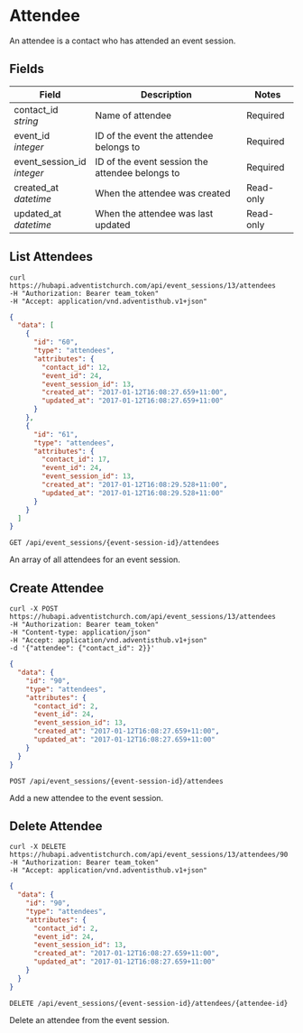 # Attendee

An attendee is a contact who has attended an event session.

## Fields

Field | Description | Notes
----- | ----------- | -----
contact_id<br> *string* | Name of attendee | Required
event_id<br> *integer* | ID of the event the attendee belongs to | Required
event_session_id<br> *integer* | ID of the event session the attendee belongs to | Required
created_at<br> *datetime* | When the attendee was created | Read-only
updated_at<br> *datetime* | When the attendee was last updated | Read-only

## List Attendees
```shell
curl https://hubapi.adventistchurch.com/api/event_sessions/13/attendees
-H "Authorization: Bearer team_token"
-H "Accept: application/vnd.adventisthub.v1+json"
```
```json
{
  "data": [
    {
      "id": "60",
      "type": "attendees",
      "attributes": {
        "contact_id": 12,
        "event_id": 24,
        "event_session_id": 13,
        "created_at": "2017-01-12T16:08:27.659+11:00",
        "updated_at": "2017-01-12T16:08:27.659+11:00"
      }
    },
    {
      "id": "61",
      "type": "attendees",
      "attributes": {
        "contact_id": 17,
        "event_id": 24,
        "event_session_id": 13,
        "created_at": "2017-01-12T16:08:29.528+11:00",
        "updated_at": "2017-01-12T16:08:29.528+11:00"
      }
    }
  ]
}
```

`GET /api/event_sessions/{event-session-id}/attendees`

An array of all attendees for an event session.

## Create Attendee
```shell
curl -X POST https://hubapi.adventistchurch.com/api/event_sessions/13/attendees
-H "Authorization: Bearer team_token"
-H "Content-type: application/json"
-H "Accept: application/vnd.adventisthub.v1+json"
-d '{"attendee": {"contact_id": 2}}'
```
```json
{
  "data": {
    "id": "90",
    "type": "attendees",
    "attributes": {
      "contact_id": 2,
      "event_id": 24,
      "event_session_id": 13,
      "created_at": "2017-01-12T16:08:27.659+11:00",
      "updated_at": "2017-01-12T16:08:27.659+11:00"
    }
  }
}
```

`POST /api/event_sessions/{event-session-id}/attendees`

Add a new attendee to the event session.

## Delete Attendee
```shell
curl -X DELETE https://hubapi.adventistchurch.com/api/event_sessions/13/attendees/90
-H "Authorization: Bearer team_token"
-H "Accept: application/vnd.adventisthub.v1+json"
```
```json
{
  "data": {
    "id": "90",
    "type": "attendees",
    "attributes": {
      "contact_id": 2,
      "event_id": 24,
      "event_session_id": 13,
      "created_at": "2017-01-12T16:08:27.659+11:00",
      "updated_at": "2017-01-12T16:08:27.659+11:00"
    }
  }
}
```

`DELETE /api/event_sessions/{event-session-id}/attendees/{attendee-id}`

Delete an attendee from the event session.
